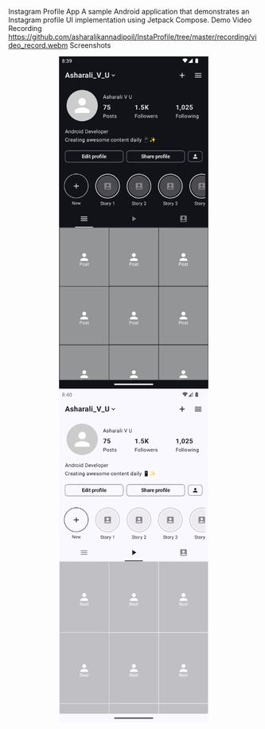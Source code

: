 Instagram Profile App
A sample Android application that demonstrates an Instagram profile UI implementation using Jetpack Compose.
Demo
Video Recording
https://github.com/asharalikannadipoil/InstaProfile/tree/master/recording/video_record.webm
Screenshots
<div align="center">
  <img src="screenshots/Screenshot_one.png" alt="Screenshot 1" width="300"/>
  <img src="screenshots/Screenshot_two.png" alt="Screenshot 2" width="300"/>
</div>